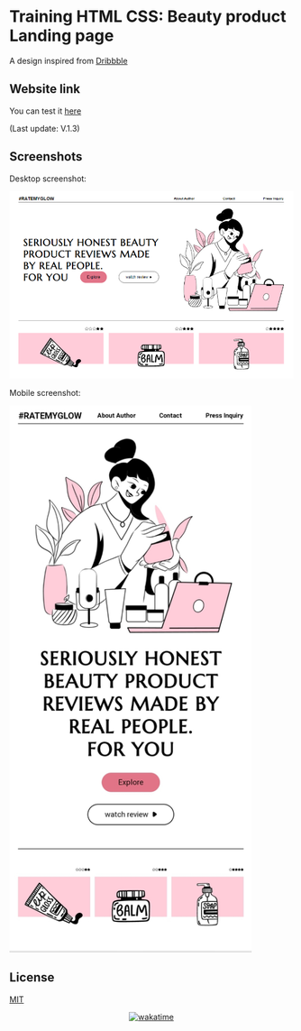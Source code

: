
# Training HTML CSS: Beauty product Landing page
A design inspired from  [Dribbble](https://dribbble.com/shots/19425354-Beauty-blog-website-UCG)

## Website link
You can test it [here](https://storied-lokum-d1542c.netlify.app/)

(Last update: V.1.3)

## Screenshots
Desktop screenshot:

![Desktop Screenshot](https://github.com/Fifie38/Training-HTML-CSS__Beauty-product-Landing-page/blob/main/design/desktop.PNG)

Mobile screenshot:


[<img src="https://github.com/Fifie38/Training-HTML-CSS__Beauty-product-Landing-page/blob/main/design/mobile.jpg" width="430"/>](design/mobile.jpg)


## License

[MIT](https://choosealicense.com/licenses/mit/)

<p align="center"> 
    <a href="https://wakatime.com/badge/user/1f115cd8-ef12-414e-bf43-ab9e5ef51a3e/project/939d7bd1-f16a-4bca-b491-3433743c7317"><img src="https://wakatime.com/badge/user/1f115cd8-ef12-414e-bf43-ab9e5ef51a3e/project/939d7bd1-f16a-4bca-b491-3433743c7317.svg" alt="wakatime"></a>
</p>
